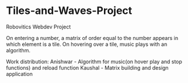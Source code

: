 # Tiles-and-Waves-Project
Robovitics Webdev Project

On entering a number, a matrix of order equal to the number appears in which element is a tile.
On hovering over a tile, music plays with an algorithm.

Work distribution: 
    Anishwar - Algorithm for music(on hover play and stop functions) and reload function
    Kaushal - Matrix building and design application